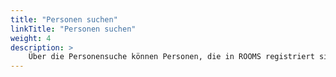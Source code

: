 ```yaml
---
title: "Personen suchen"
linkTitle: "Personen suchen"
weight: 4
description: >
    Über die Personensuche können Personen, die in ROOMS registriert sind, gefunden werden, Kontaktdetails und firmenspezifische Informationen, wie Personalnummer, eingesehen und bearbeitet werden.
---
```






